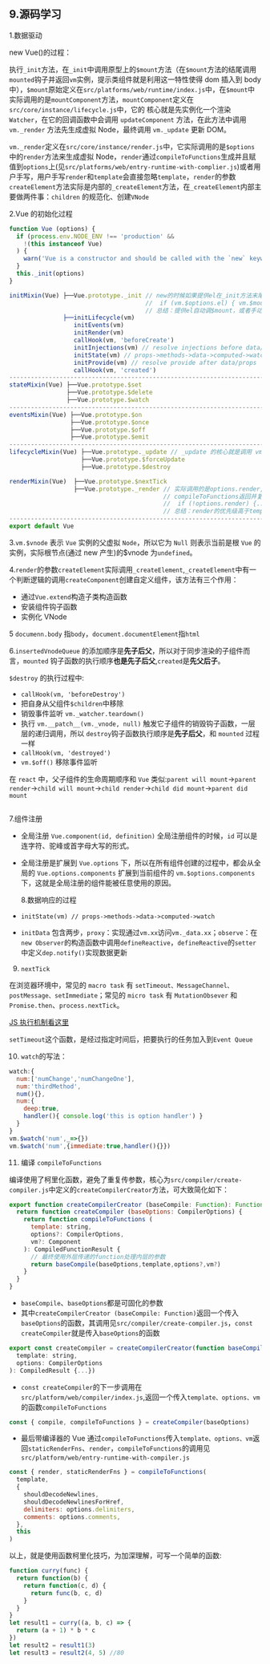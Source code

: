 ## 9.源码学习

1.数据驱动

new Vue()的过程：

执行`_init`方法，在`_init`中调用原型上的`$mount`方法（在`$mount`方法的结尾调用`mounted`钩子并返回`vm`实例，提示类组件就是利用这一特性使得 dom 插入到 body 中），`$mount`原始定义在`src/platforms/web/runtime/index.js`中，在`$mount`中实际调用的是`mountComponent`方法，`mountComponent`定义在 `src/core/instance/lifecycle.js`中，它的 核心就是先实例化一个渲染`Watcher`，在它的回调函数中会调用 `updateComponent` 方法，在此方法中调用`vm._render` 方法先生成虚拟 Node，最终调用 `vm._update` 更新 DOM。

`vm._render`定义在`src/core/instance/render.js`中，它实际调用的是`$options`中的`render`方法来生成虚拟 Node，`render`通过`compileToFunctions`生成并且赋值到`options`上(见`src/platforms/web/entry-runtime-with-complier.js`)或者用户手写，用户手写`render`和`template`会直接忽略`template`，`render`的参数`createElement`方法实际是内部的`_createElement`方法，在`_createElement`内部主要做两件事：`children` 的规范化、创建`VNode`

2.Vue 的初始化过程

```js
function Vue (options) {
  if (process.env.NODE_ENV !== 'production' &&
    !(this instanceof Vue)
  ) {
    warn('Vue is a constructor and should be called with the `new` keyword')
  }
  this._init(options)
}

initMixin(Vue) ├──Vue.prototype._init // new的时候如果提供el在_init方法末尾自动调用$mount方法，然后会走mounted钩子
                                      //  if (vm.$options.el) { vm.$mount(vm.$options.el) }
                                      // 总结：提供el自动调$mount，或者手动$mount都在mountComponent末尾调mounted钩子
               ├──initLifecycle(vm)
                  initEvents(vm)
                  initRender(vm)
                  callHook(vm, 'beforeCreate')
                  initInjections(vm) // resolve injections before data/props
                  initState(vm) // props->methods->data->computed->watch
                  initProvide(vm) // resolve provide after data/props
                  callHook(vm, 'created')
--------------------------------------------------------------------------------------------------
stateMixin(Vue) ├──Vue.prototype.$set
                ├──Vue.prototype.$delete
                ├──Vue.prototype.$watch
--------------------------------------------------------------------------------------------------
eventsMixin(Vue) ├──Vue.prototype.$on
                 ├──Vue.prototype.$once
                 ├──Vue.prototype.$off
                 ├──Vue.prototype.$emit
--------------------------------------------------------------------------------------------------
lifecycleMixin(Vue) ├──Vue.prototype._update // _update 的核心就是调用 vm.__patch__ 方法,把 VNode 转换成真正的 DOM 节点
                    ├──Vue.prototype.$forceUpdate
                    ├──Vue.prototype.$destroy

renderMixin(Vue)  ├──Vue.prototype.$nextTick
                  ├──Vue.prototype._render // 实际调用的是options.render,为用户手写render或者仅提供template时通过
                                           // compileToFunctions返回并复制到options上，见entry-runtime-with-complier.js
                                           //  if (!options.render) {...}
                                           // 总结：render的优先级高于template
--------------------------------------------------------------------------------------------------
export default Vue
```

3.`vm.$vnode` 表示 `Vue` 实例的父虚拟 `Node`，所以它为 `Null` 则表示当前是根 `Vue` 的实例，实际根节点(通过 new 产生)的\$vnode 为`undefined`。

4.`render`的参数`createElement`实际调用`_createElement`,`_createElement`中有一个判断逻辑的调用`createComponent`创建自定义组件，该方法有三个作用：

- 通过`Vue.extend`构造子类构造函数
- 安装组件钩子函数
- 实例化 VNode

5 `documenn.body` 指`body`，`document.documentElement`指`html`

6.`insertedVnodeQueue` 的添加顺序是**先子后父**，所以对于同步渲染的子组件而言，`mounted`
钩子函数的执行顺序**也是先子后父**,`created`是**先父后子**。

`$destroy` 的执行过程中:

- `callHook(vm, 'beforeDestroy')`
- 把自身从父组件`$children`中移除
- 销毁事件监听 `vm._watcher.teardown()`
- 执行 `vm.__patch__(vm._vnode, null)` 触发它子组件的销毁钩子函数，一层层的递归调用，所以 `destroy`钩子函数执行顺序是**先子后父**，和 `mounted` 过程一样
- `callHook(vm, 'destroyed')`
- `vm.$off()` 移除事件监听

在 `react` 中，父子组件的生命周期顺序和 `Vue` 类似:`parent will mount`->`parent render`->`child will mount`->`child render`->`child did mount`->`parent did mount`

<img :src="$withBase('/assets/vue-lifecycle.png')">

7.组件注册

- 全局注册 `Vue.component(id, definition)` 全局注册组件的时候，`id` 可以是连字符、驼峰或首字母大写的形式。

- 全局注册是扩展到 `Vue.options` 下，所以在所有组件创建的过程中，都会从全局的 `Vue.options.components` 扩展到当前组件的 `vm.$options.components` 下，这就是全局注册的组件能被任意使用的原因。

  8.数据响应的过程

- `initState(vm) // props->methods->data->computed->watch`
- `initData` 包含两步，`proxy`：实现通过`vm.xx`访问`vm._data.xx`；`observe`：在`new Observer`的构造函数中调用`defineReactive`，`defineReactive`的`setter`中定义`dep.notify()`实现数据更新

9.  `nextTick`

在浏览器环境中，常见的 `macro task` 有 `setTimeout、MessageChannel、postMessage、setImmediate`；常见的 `micro task` 有 `MutationObsever` 和 `Promise.then`、`process.nextTick`。

[JS 执行机制看这里](https://juejin.im/post/59e85eebf265da430d571f89)

`setTimeout`这个函数，是经过指定时间后，把要执行的任务加入到`Event Queue`

10. `watch`的写法：

```js
watch:{
  num:['numChange','numChangeOne'],
  num:'thirdMethod',
  num(){},
  num:{
    deep:true,
    handler(){ console.log('this is option handler') }
  }
}
vm.$watch('num',_=>{})
vm.$watch('num',{immediate:true,handler(){}})
```

11. 编译 `compileToFunctions`

编译使用了柯里化函数，避免了重复传参数，核心为`src/compiler/create-compiler.js`中定义的`createCompilerCreator`方法，可大致简化如下：

```js
export function createCompilerCreator (baseCompile: Function): Function {
  return function createCompiler (baseOptions: CompilerOptions) {
    return function compileToFunctions (
      template: string,
      options?: CompilerOptions,
      vm?: Component
    ): CompiledFunctionResult {
      // 最终使用外层传递的function处理内层的参数
      return baseCompile(baseOptions,template,options?,vm?)
    }
  }
}
```

- `baseCompile`、`baseOptions`都是可固化的参数
- 其中`createCompilerCreator (baseCompile: Function)`返回一个传入`baseOptions`的函数，其调用见`src/compiler/create-compiler.js`，`const createCompiler`就是传入`baseOptions`的函数

```js
export const createCompiler = createCompilerCreator(function baseCompile (
  template: string,
  options: CompilerOptions
): CompiledResult {...})
```

- `const createCompiler`的下一步调用在`src/platform/web/compiler/index.js`,返回一个传入`template、options、vm`的函数`compileToFunctions`

```js
const { compile, compileToFunctions } = createCompiler(baseOptions)
```

- 最后带编译器的 Vue 通过`compileToFunctions`传入`template、options、vm`返回`staticRenderFns`、`render`，`compileToFunctions`的调用见
  `src/platform/web/entry-runtime-with-compiler.js`

```js
const { render, staticRenderFns } = compileToFunctions(
  template,
  {
    shouldDecodeNewlines,
    shouldDecodeNewlinesForHref,
    delimiters: options.delimiters,
    comments: options.comments,
  },
  this
)
```

以上，就是使用函数柯里化技巧，为加深理解，可写一个简单的函数:

```js
function curry(func) {
  return function(b) {
    return function(c, d) {
      return func(b, c, d)
    }
  }
}
let result1 = curry((a, b, c) => {
  return (a + 1) * b * c
})
let result2 = result1(3)
let result3 = result2(4, 5) //80
```
